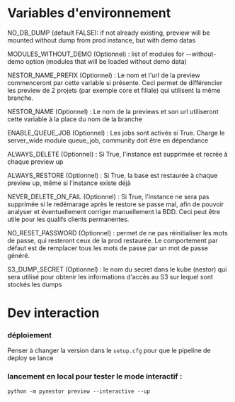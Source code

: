 # Variables d'environnement
NO_DB_DUMP (default FALSE):
if not already existing, preview will be mounted without dump from prod instance, but with demo datas

MODULES_WITHOUT_DEMO (Optionnel) :
list of modules for --without-demo option (modules that will be loaded without demo data)

NESTOR_NAME_PREFIX (Optionnel) :
Le nom et l'url de la preview commenceront par cette variable si présente. Ceci permet de différencier les preview de 2 projets (par exemple core et filiale) qui utilisent la même branche.

NESTOR_NAME (Optionnel) :
Le nom de la previews et son url utiliseront cette variable à la place du nom de la branche

ENABLE_QUEUE_JOB (Optionnel) :
Les jobs sont activés si True. Charge le server_wide module queue_job, community doit être en dépendance 

ALWAYS_DELETE (Optionnel) :
Si True, l'instance est supprimée et recrée à chaque preview up

ALWAYS_RESTORE (Optionnel) :
Si True, la base est restaurée à chaque preview up, même si l'instance existe déjà

NEVER_DELETE_ON_FAIL (Optionnel) : Si True, l'instance ne sera pas supprimée si le redémarage après le restore se passe mal, afin de pouvoir analyser et éventuellement corriger manuellement la BDD. Ceci peut être utile pour les qualifs clients permanentes. 

NO_RESET_PASSWORD (Optionnel) : permet de ne pas réinitialiser les mots de passe, qui resteront ceux de la prod restaurée. Le comportement par défaut est de remplacer tous les mots de passe par un mot de passe généré.

S3_DUMP_SECRET (Optionnel) : le nom du secret dans le kube (nestor) qui sera utilisé pour obtenir les informations d'accès au S3 sur lequel sont stockés les dumps

# Dev interaction

### déploiement
Penser à changer la version dans le `setup.cfg` pour que le pipeline de deploy se lance
### lancement en local pour tester le mode interactif :
`python -m pynestor preview --interactive --up`
